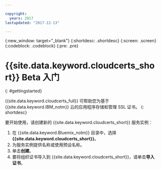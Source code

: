 ```yaml
---

copyright:
  years: 2017
lastupdated: "2017-12-13"

---
```

{:new_window: target="_blank"}
{:shortdesc: .shortdesc}
{:screen: .screen}
{:codeblock: .codeblock}
{:pre: .pre}

# {{site.data.keyword.cloudcerts_short}} Beta 入门
{: #gettingstarted}

{{site.data.keyword.cloudcerts_full}} 可帮助您为基于 {{site.data.keyword.IBM_notm}} 云的应用程序存储和管理 SSL 证书。
{: shortdesc}

要开始使用，请创建新的 {{site.data.keyword.cloudcerts_short}} 服务实例：

1. 在 {{site.data.keyword.Bluemix_notm}} 目录中，选择 **{{site.data.keyword.cloudcerts_short}}**。
2. 为服务实例提供名称或使用预设名称。
3. 单击**创建**。
4. 要将组织证书导入到 {{site.data.keyword.cloudcerts_short}}，请单击**导入证书**。  
